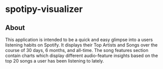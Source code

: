 # spotipy-visualizer
## About
This application is intended to be a quick and easy glimpse into a users listening habits on Spotify. It displays their Top Artists and Songs over the course of 30 days, 6 months, and all-time. The song features section contain charts which display different audio-feature insights based on the top 20 songs a user has been listening to lately.
